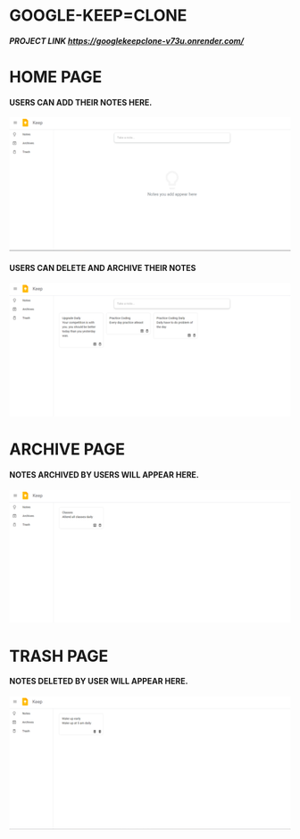 # GOOGLE-KEEP=CLONE

##### PROJECT LINK https://googlekeepclone-v73u.onrender.com/


#  HOME PAGE
#### USERS CAN ADD THEIR NOTES HERE.
![All](/images/h.png)
#### USERS CAN DELETE AND ARCHIVE THEIR NOTES
![All](/images/Notes.png)

# ARCHIVE PAGE
#### NOTES ARCHIVED BY USERS WILL APPEAR HERE.
![Create](/images/ar.png)

# TRASH PAGE
#### NOTES DELETED BY USER WILL APPEAR HERE.
![Edit](/images/trash.png)
